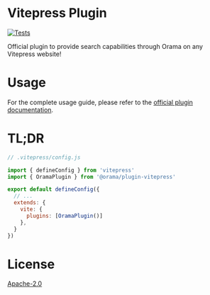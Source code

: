 # Vitepress Plugin

[![Tests](https://github.com/askorama/orama/actions/workflows/turbo.yml/badge.svg)](https://github.com/askorama/orama/actions/workflows/turbo.yml)

Official plugin to provide search capabilities through Orama on any Vitepress website!

# Usage

For the complete usage guide, please refer to the [official plugin documentation](https://docs.oramasearch.com/open-source/plugins/plugin-vitepress).

# TL;DR

```js
// .vitepress/config.js

import { defineConfig } from 'vitepress'
import { OramaPlugin } from '@orama/plugin-vitepress'

export default defineConfig({
  // ...
  extends: {
    vite: {
      plugins: [OramaPlugin()]
    },
  }
})
```

# License

[Apache-2.0](/LICENSE.md)
